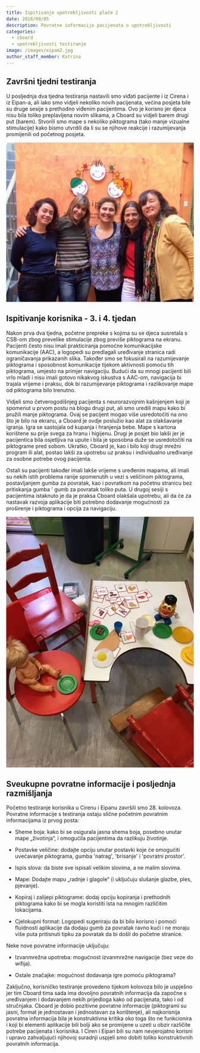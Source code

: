 ```yaml
---
title: Ispitivanje upotrebljivosti ploče 2
date: 2018/09/05
description: Povratne informacije pacijenata o upotrebljivosti
categories:
  - cboard
  - upotrebljivosti testiranje
image: /images/eipam2.jpg
author_staff_member: Katrina
---
```

## Završni tjedni testiranja

U posljednja dva tjedna testiranja nastavili smo viđati pacijente i iz Cirena i iz Eipan-a, ali iako smo vidjeli nekoliko novih pacijenata, većina posjeta bile su druge sesije s prethodno viđenim pacijentima. Ovo je korisno jer djeca nisu bila toliko preplavljena novim slikama, a Cboard su vidjeli barem drugi put (barem). Stvorili smo mape s nekoliko piktograma (tako manje vizualne stimulacije) kako bismo utvrdili da li su se njihove reakcije i razumijevanja promijenili od početnog posjeta.

![Eipan](/images/eipam2.jpg)

## Ispitivanje korisnika - 3. i 4. tjedan

Nakon prva dva tjedna, početne prepreke s kojima su se djeca susretala s CSB-om zbog prevelike stimulacije zbog previše piktograma na ekranu. Pacijenti često nisu imali prakticiranja pomoćne komunikacijske komunikacije (AAC), a logopedi su predlagali uređivanje stranica radi ograničavanja prikazanih slika. Također smo se fokusirali na razumijevanje piktograma i sposobnost komunikacije tijekom aktivnosti pomoću tih piktograma, umjesto na primjer navigaciju. Budući da su mnogi pacijenti bili vrlo mladi i nisu imali gotovo nikakvog iskustva s AAC-om, navigacija bi trajala vrijeme i praksu, dok bi razumijevanje piktograma i razlikovanje mape od piktograma bilo trenutno.

Vidjeli smo četverogodišnjeg pacijenta s neurorazvojnim kašnjenjem koji je spomenut u prvom postu na blogu drugi put, ali smo uredili mapu kako bi pružili manje piktograma. Ovaj se pacijent mogao više usredotočiti na ono što je bilo na ekranu, a Cboard je ovdje poslužio kao alat za olakšavanje igranja. Igra se sastojala od kupanja i hranjenja bebe. Mape s kartona korištene su prije svega za hranu i higijenu. Drugi je posjet bio lakši jer je pacijentica bila osjetljiva na upute i bila je sposobna duže se usredotočiti na piktograme pred sobom. Ukratko, Cboard je, kao i bilo koji drugi mrežni program ili alat, postao lakši za upotrebu uz praksu i individualno uređivanje za osobne potrebe ovog pacijenta.

Ostali su pacijenti također imali lakše vrijeme s uređenim mapama, ali imali su nekih istih problema ranije spomenutih u vezi s veličinom piktograma, postavljanjem gumba za povratak, kao i povratkom na početnu stranicu bez pritiskanja gumba ' gumb za povratak toliko puta. U drugoj sesiji s pacijentima istaknuto je da je praksa Cboard olakšala upotrebu, ali da će za nastavak razvoja aplikacije biti potrebno dodavanje mogućnosti za proširenje i piktograma i opcija za navigaciju.

![Eipan2](/images/eipan3.jpeg)

## Sveukupne povratne informacije i posljednja razmišljanja

Početno testiranje korisnika u Cirenu i Eipanu završili smo 28. kolovoza. Povratne informacije s testiranja ostaju slične početnim povratnim informacijama iz prvog posta:

- Sheme boja: kako bi se osigurala jasna shema boja, posebno unutar mape „životinja“, i omogućila pacijentima da razlikuju životinje.

- Postavke veličine: dodajte opciju unutar postavki koje će omogućiti uvećavanje piktograma, gumba 'natrag', 'brisanje' i 'povratni prostor'.

- Ispis slova: da biste sve ispisali velikim slovima, a ne malim slovima.

- Mape: Dodajte mapu „radnje i glagole“ (i uključuju slušanje glazbe, ples, pjevanje).

- Kopiraj i zalijepi piktograme: dodaj opciju kopiranja i prethodnih piktograma kako bi se mogla koristiti ista na mnogim različitim lokacijama.

- Cjelokupni format: Logopedi sugeriraju da bi bilo korisno i pomoći fluidnosti aplikacije da dodaju gumb za povratak ravno kući i ne moraju više puta pritisnuti tipku za povratak da bi došli do početne stranice.

Neke nove povratne informacije uključuju:

- Izvanmrežna upotreba: mogućnost izvanmrežne navigacije (bez veze do wifija).

- Ostale značajke: mogućnost dodavanja igre pomoću piktograma?

Zaključno, korisničko testiranje provedeno tijekom kolovoza bilo je uspješno jer tim Cboard tima sada ima dovoljno povratnih informacija da započne s uređivanjem i dodavanjem nekih prijedloga kako od pacijenata, tako i od stručnjaka. Cboard je dobio pozitivne povratne informacije (piktogrami su jasni, format je jednostavan i jednostavan za korištenje), ali najkorisnija povratna informacija bila je konstruktivna kritika oko toga što ne funkcionira i koji bi elementi aplikacije bili bolji ako se promijene u uzeti u obzir različite potrebe pacijenata i korisnika. I Ciren i Eipan bili su nam nevjerojatno korisni i upravo zahvaljujući njihovoj suradnji uspjeli smo dobiti toliko konstruktivnih povratnih informacija.